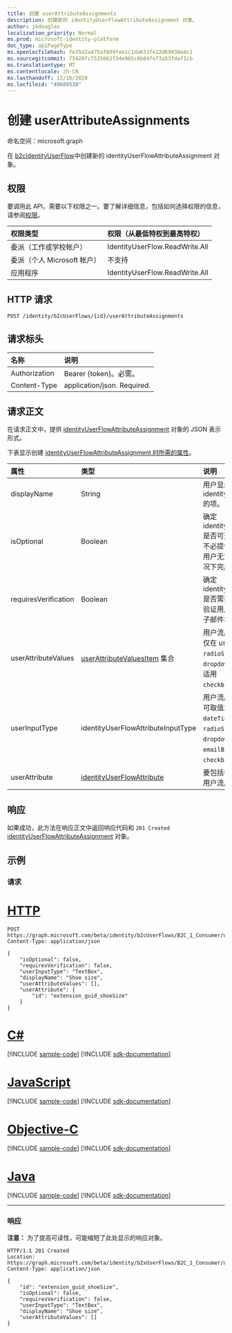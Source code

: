 ```yaml
---
title: 创建 userAttributeAssignments
description: 创建新的 identityUserFlowAttributeAssignment 对象。
author: jkdouglas
localization_priority: Normal
ms.prod: microsoft-identity-platform
doc_type: apiPageType
ms.openlocfilehash: fe35d2a475af0d9fee1c1da653fe22d69938e4c1
ms.sourcegitcommit: 75428fc7535662f34e965c6b69fef3a53fdaf1cb
ms.translationtype: MT
ms.contentlocale: zh-CN
ms.lasthandoff: 12/16/2020
ms.locfileid: "49689538"
---
```

# <a name="create-userattributeassignments"></a>创建 userAttributeAssignments

命名空间：microsoft.graph

在 [b2cIdentityUserFlow](../resources/b2cidentityuserflow.md)中创建新的 identityUserFlowAttributeAssignment 对象。

## <a name="permissions"></a>权限

要调用此 API，需要以下权限之一。要了解详细信息，包括如何选择权限的信息，请参阅[权限](/graph/permissions-reference)。

|权限类型|权限（从最低特权到最高特权）|
|:---|:---|
|委派（工作或学校帐户）|IdentityUserFlow.ReadWrite.All|
|委派（个人 Microsoft 帐户）|不支持|
|应用程序|IdentityUserFlow.ReadWrite.All|

## <a name="http-request"></a>HTTP 请求

<!-- {
  "blockType": "ignored"
}
-->

``` http
POST /identity/b2cUserFlows/{id}/userAttributeAssignments
```

## <a name="request-headers"></a>请求标头

|名称|说明|
|:---|:---|
|Authorization|Bearer {token}。必需。|
|Content-Type|application/json. Required.|

## <a name="request-body"></a>请求正文

在请求正文中，提供 [identityUserFlowAttributeAssignment](../resources/identityuserflowattributeassignment.md) 对象的 JSON 表示形式。

下表显示创建 [identityUserFlowAttributeAssignment 时所需的属性](../resources/identityuserflowattributeassignment.md)。

|属性|类型|说明|
|:---|:---|:---|
|displayName|String|用户显示名称中的 identityUserFlowAttribute 的项。|
|isOptional|Boolean|确定 identityUserFlowAttribute 是否可选。 `true` 表示用户不必提供值。 `false` 表示用户无法在未提供值的情况下完成注册。|
|requiresVerification|Boolean|确定 identityUserFlowAttribute 是否需要验证。 这仅用于验证用户的电话号码或电子邮件地址。|
|userAttributeValues|[userAttributeValuesItem](../resources/userattributevaluesitem.md) 集合|用户流属性的输入选项。 仅在 userInputType 为 `radioSingleSelect` ，或 `dropdownSingleSelect` 时适用 `checkboxMultiSelect` 。|
|userInputType|identityUserFlowAttributeInputType|用户流属性的输入类型。 可取值为：`textBox`、`dateTimeDropdown`、`radioSingleSelect`、`dropdownSingleSelect`、`emailBox`、`checkboxMultiSelect`。|
|userAttribute|[identityUserFlowAttribute](../resources/identityuserflowattribute.md)|要包括在用户流分配中的用户流属性的标识符。

## <a name="response"></a>响应

如果成功，此方法在响应正文中返回响应代码和 `201 Created` [identityUserFlowAttributeAssignment](../resources/identityuserflowattributeassignment.md) 对象。

## <a name="examples"></a>示例

### <a name="request"></a>请求


# <a name="http"></a>[HTTP](#tab/http)
<!-- {
  "blockType": "request",
  "name": "create_identityuserflowattributeassignment_from_"
}
-->

``` http
POST https://graph.microsoft.com/beta/identity/b2cUserFlows/B2C_1_Consumer/userAttributeAssignments
Content-Type: application/json

{
    "isOptional": false,
    "requiresVerification": false,
    "userInputType": "TextBox",
    "displayName": "Shoe size",
    "userAttributeValues": [],
    "userAttribute": {
        "id": "extension_guid_shoeSize"
    }
}
```
# <a name="c"></a>[C#](#tab/csharp)
[!INCLUDE [sample-code](../includes/snippets/csharp/create-identityuserflowattributeassignment-from--csharp-snippets.md)]
[!INCLUDE [sdk-documentation](../includes/snippets/snippets-sdk-documentation-link.md)]

# <a name="javascript"></a>[JavaScript](#tab/javascript)
[!INCLUDE [sample-code](../includes/snippets/javascript/create-identityuserflowattributeassignment-from--javascript-snippets.md)]
[!INCLUDE [sdk-documentation](../includes/snippets/snippets-sdk-documentation-link.md)]

# <a name="objective-c"></a>[Objective-C](#tab/objc)
[!INCLUDE [sample-code](../includes/snippets/objc/create-identityuserflowattributeassignment-from--objc-snippets.md)]
[!INCLUDE [sdk-documentation](../includes/snippets/snippets-sdk-documentation-link.md)]

# <a name="java"></a>[Java](#tab/java)
[!INCLUDE [sample-code](../includes/snippets/java/create-identityuserflowattributeassignment-from--java-snippets.md)]
[!INCLUDE [sdk-documentation](../includes/snippets/snippets-sdk-documentation-link.md)]

---


### <a name="response"></a>响应

**注意：** 为了提高可读性，可能缩短了此处显示的响应对象。
<!-- {
  "blockType": "response",
  "truncated": true,
  "@odata.type": "microsoft.graph.identityUserFlowAttributeAssignment"
}
-->

``` http
HTTP/1.1 201 Created
Location: https://graph.microsoft.com/beta/identity/b2xUserFlows/B2C_1_Consumer/userAttributeAssignments/extension_guid_shoeSize
Content-Type: application/json

{
    "id": "extension_guid_shoeSize",
    "isOptional": false,
    "requiresVerification": false,
    "userInputType": "TextBox",
    "displayName": "Shoe size",
    "userAttributeValues": []
}
```
